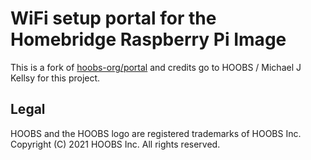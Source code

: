 # WiFi setup portal for the Homebridge Raspberry Pi Image

This is a fork of [hoobs-org/portal](https://github.com/hoobs-org/portal) and credits go to HOOBS / Michael J Kellsy for this project.

## Legal

HOOBS and the HOOBS logo are registered trademarks of HOOBS Inc. Copyright (C) 2021 HOOBS Inc. All rights reserved.

